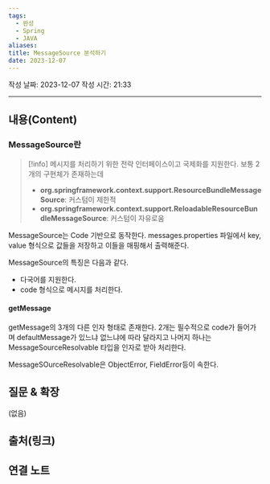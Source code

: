 ```yaml
---
tags:
  - 완성
  - Spring
  - JAVA
aliases: 
title: MessageSource 분석하기
date: 2023-12-07
---
```


작성 날짜: 2023-12-07
작성 시간: 21:33


----
## 내용(Content)

### MessageSource란

> [!info]
> 메시지를 처리하기 위한 전략 인터페이스이고 국제화를 지원한다.
> 보통 2개의 구현체가 존재하는데 
> - **org.springframework.context.support.ResourceBundleMessageSource**: 커스텀이 제한적
> - **org.springframework.context.support.ReloadableResourceBundleMessageSource**: 커스텀이  자유로움
> 
> 

MessageSource는 Code 기반으로 동작한다. messages.properties 파일에서 key, value 형식으로 값들을 저장하고 이들을 매핑해서 출력해준다.

MessageSource의 특징은 다음과 같다.

- 다국어를 지원한다.
- code 형식으로 메시지를 처리한다.

#### getMessage
getMessage의 3개의 다른 인자 형태로 존재한다.
2개는 필수적으로 code가 들어가며  defaultMessage가 있느냐 없느냐에 따라 달라지고 나머지 하나는 MessageSourceResolvable 타입을 인자로 받아 처리한다.

MessageSOurceResolvable은 ObjectError, FieldError등이 속한다.



## 질문 & 확장

(없음)

## 출처(링크)


## 연결 노트










